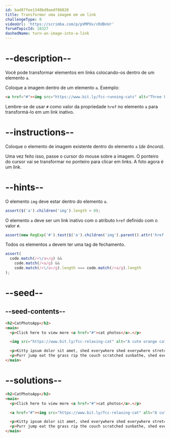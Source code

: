 ```yaml
---
id: bad87fee1348bd9aedf08820
title: Transformar uma imagem em um link
challengeType: 0
videoUrl: 'https://scrimba.com/p/pVMPUv/cRdBnUr'
forumTopicId: 18327
dashedName: turn-an-image-into-a-link
---
```


# --description--

Você pode transformar elementos em links colocando-os dentro de um elemento `a`.

Coloque a imagem dentro de um elemento `a`. Exemplo:

```html
<a href="#"><img src="https://www.bit.ly/fcc-running-cats" alt="Three kittens running towards the camera."></a>
```

Lembre-se de usar `#` como valor da propriedade `href` no elemento `a` para transformá-lo em um link inativo.

# --instructions--

Coloque o elemento de imagem existente dentro do elemento `a` (*de âncora*).

Uma vez feito isso, passe o cursor do mouse sobre a imagem. O ponteiro do cursor vai se transformar no ponteiro para clicar em links. A foto agora é um link.

# --hints--

O elemento `img` deve estar dentro do elemento `a`.

```js
assert($('a').children('img').length > 0);
```

O elemento `a` deve ser um link inativo com o atributo `href` definido com o valor `#`.

```js
assert(new RegExp('#').test($('a').children('img').parent().attr('href')));
```

Todos os elementos `a` devem ter uma tag de fechamento.

```js
assert(
  code.match(/<\/a>/g) &&
    code.match(/<a/g) &&
    code.match(/<\/a>/g).length === code.match(/<a/g).length
);
```

# --seed--

## --seed-contents--

```html
<h2>CatPhotoApp</h2>
<main>
  <p>Click here to view more <a href="#">cat photos</a>.</p>

  <img src="https://www.bit.ly/fcc-relaxing-cat" alt="A cute orange cat lying on its back.">

  <p>Kitty ipsum dolor sit amet, shed everywhere shed everywhere stretching attack your ankles chase the red dot, hairball run catnip eat the grass sniff.</p>
  <p>Purr jump eat the grass rip the couch scratched sunbathe, shed everywhere rip the couch sleep in the sink fluffy fur catnip scratched.</p>
</main>
```

# --solutions--

```html
<h2>CatPhotoApp</h2>
<main>
  <p>Click here to view more <a href="#">cat photos</a>.</p>

  <a href="#"><img src="https://www.bit.ly/fcc-relaxing-cat" alt="A cute orange cat lying on its back."></a>

  <p>Kitty ipsum dolor sit amet, shed everywhere shed everywhere stretching attack your ankles chase the red dot, hairball run catnip eat the grass sniff.</p>
  <p>Purr jump eat the grass rip the couch scratched sunbathe, shed everywhere rip the couch sleep in the sink fluffy fur catnip scratched.</p>
</main>
```
